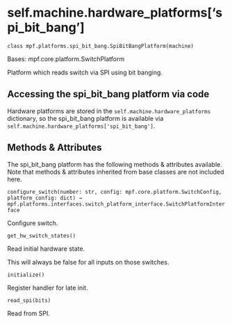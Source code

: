 
# self.machine.hardware_platforms[‘spi_bit_bang’]

`class mpf.platforms.spi_bit_bang.SpiBitBangPlatform(machine)`

Bases: mpf.core.platform.SwitchPlatform

Platform which reads switch via SPI using bit banging.

## Accessing the spi_bit_bang platform via code

Hardware platforms are stored in the `self.machine.hardware_platforms` dictionary, so the spi_bit_bang platform is available via `self.machine.hardware_platforms['spi_bit_bang']`.

## Methods & Attributes

The spi_bit_bang platform has the following methods & attributes available. Note that methods & attributes inherited from base classes are not included here.

`configure_switch(number: str, config: mpf.core.platform.SwitchConfig, platform_config: dict) → mpf.platforms.interfaces.switch_platform_interface.SwitchPlatformInterface`

Configure switch.

`get_hw_switch_states()`

Read initial hardware state.

This will always be false for all inputs on those switches.

`initialize()`

Register handler for late init.

`read_spi(bits)`

Read from SPI.

